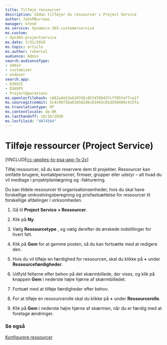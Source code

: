 ```yaml
---
title: Tilføje ressourcer
description: Sådan tilføjer du ressourcer i Project Service
author: JohnPBurrows
manager: kfend
ms.service: dynamics-365-customerservice
ms.custom:
- dyn365-projectservice
ms.date: 7/31/2018
ms.topic: article
ms.author: ruhercul
audience: Admin
search.audienceType:
- admin
- customizer
- enduser
search.app:
- D365CE
- D365PS
- ProjectOperations
ms.openlocfilehash: c882ade53eb207d5c85fd769437cff65fef7ca1f
ms.sourcegitcommit: 5c4c9bf3ba018562d6cb3443c01d550489c415fa
ms.translationtype: HT
ms.contentlocale: da-DK
ms.lasthandoff: 10/16/2020
ms.locfileid: "4074164"
---
```

# <a name="add-resources-project-service"></a>Tilføje ressourcer (Project Service)

[!INCLUDE[cc-applies-to-psa-app-1x-2x](../includes/cc-applies-to-psa-app-1x-2x.md)]

Tilføj ressourcer, så du kan reservere dem til projekter. Ressourcer kan omfatte brugere, kontaktpersoner, firmaer, grupper eller udstyr – alt hvad du vil medtage i projektplanlægning og -fakturering.  
  
Du kan tildele ressourcer til organisationsenheder, hvis du skal have forskellige omkostningsberegning og prisfastsættelse for ressourcer til forskellige afdelinger i virksomheden.  
  
1.  Gå til **Project Service > Ressourcer**.  
  
2.  Klik på **Ny**.  
  
3.  Vælg **Ressourcetype** , og vælg derefter de ønskede indstillinger for hvert felt.  
  
4.  Klik på **Gem** for at gemme posten, så du kan fortsætte med at redigere den.  
  
5.  Hvis du vil tilføje en færdighed for ressourcen, skal du klikke på **+** under **Ressourcefærdigheder**.  
  
6.  Udfyld felterne efter behov på det skærmbillede, der vises, og klik på knappen **Gem** i nederste højre hjørne af skærmbilledet.  
  
7.  Fortsæt med at tilføje færdigheder efter behov.  
  
8.  For at tilføje en ressourcerolle skal du klikke på **+** under **Ressourcerolle**.  
  
9. Klik på **Gem** i nederste højre hjørne af skærmen, når du er færdig med at foretage ændringer.  
  
### <a name="see-also"></a>Se også  
 [Konfigurere ressourcer](../psa/set-up-resources.md)
